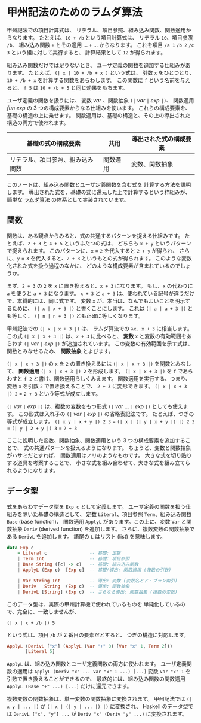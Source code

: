 # 甲州記法のためのラムダ算法


甲州記法での項目計算式は、
リテラル、項目参照、組み込み関数、関数適用からなります。
たとえば、`10 + /b` という項目計算式は、
リテラル `10`、項目参照 `/b`、
組み込み関数 `+` とその適用 ... `+` ... からなります。
これを項目 `/a 1` `/b 2` `/c 3` という組に対して実行すると、
計算結果として `12` が得られます。

組み込み関数だけでは足りないとき、
ユーザ定義の関数を追加する仕組みがあります。
たとえば、`(| x | 10 + /b + x )` という式は、
引数 `x` をひとつとり、`10 + /b + x` を計算する関数をあらわします。
この関数に `f` という名前を与えると、
`f 5` は `10 + /b + 5` と同じ効果をもちます。

ユーザ定義の関数を扱うには、
変数 _var_ 、関数抽象 `(|` _var_ `|` _exp_ `|)`、
関数適用 _fun_ _exp_ の 3 つの構成要素からなる仕組みを使います。
これらの構成要素を、基礎の構造の上に乗せます。
関数適用は、基礎の構造と、その上の導出された構造の両方で使われます。

| 基礎の式の構成要素 | 共用 | 導出された式の構成要素 |
|------|------|------|
| リテラル、項目参照、組み込み関数 | 関数適用 | 変数、関数抽象 |

このノートは、組み込み関数とユーザ定義関数を含む式を
計算する方法を説明します。
導出された式を、基礎の式に還元した上で計算するという枠組みが、
簡単な [ラムダ算法] の体系として実装されています。



関数
------------------------------------------------------------------

関数は、ある観点からみると、式の共通するパターンを捉える仕組みです。
たとえば、`2 + 3` と `4 + 5` というふたつの式は、
どちらも `x + y` というパターンで捉えられます。
このパターンに、`x` = `2` を代入すると `2 + y` が得られ、
さらに、`y` = `3` を代入すると、`2 + 3` というもとの式が得られます。
このような変数化された式を扱う過程のなかに、
どのような構成要素が含まれているのでしょうか。

まず、`2 + 3` の `2` を `x` に置き換えると、`x + 3` になります。
もし、`x` の代わりに `a` を使うと `a + 3` になります。
`x + 3` と `a + 3` は、使われている記号が違うだけで、本質的には、同じ式です。
変数 `x` が、本当は、なんでもよいことを明示するために、
`(| x | x + 3 |)` と書くことにします。
これは `(| a | a + 3 |)` とも等しく、
`(| n | n + 3 |)` とも正確に等しくなります。

甲州記法での `(| x | x + 3 |)` は、
ラムダ算法での `λx. x + 3` に相当します。
この式 `(| x | x + 3 |)` は、`2 + 3` に比べると、
**変数** `x` と変数の有効範囲をあらわす
`(|` _var_ `|` _exp_ `|)` が追加されています。
この変数の有効範囲を示す式は、関数とみなせるため、
**関数抽象** とよびます。

`(| x | x + 3 |)` の `x` を `2` の置き換えるには
`(| x | x + 3 |)` を関数とみなして、
**関数適用** `(| x | x + 3 |) 2` を形成します。
`(| x | x + 3 |)` を `f` であらわすと `f 2` と書け、関数適用らしくみえます。
関数適用を実行する、つまり、変数 `x` を引数 `2` で置き換えることで、
`2 + 3` に変形できます。
`(| x | x + 3 |) 2` = `2 + 3` という等式が成立します。

`(|` _var_ `|` _exp_ `|)` は、複数の変数をもつ形式
`(|` _var_ ... `|` _exp_ `|)` としても使えます。
この形式は入れ子の `(|` _var_ `|` _exp_ `|)` の省略表記法です。
たとえば、つぎの等式が成立します。
`(| x y | x + y |) 2 3`
= `(| x | (| y | x + y |) |) 2 3`
= `(| y | 2 + y |) 3`
= `2 + 3`

ここに説明した変数、関数抽象、関数適用という
3 つの構成要素を追加することで、
式の共通パターンを扱えるようになります。
ちょうど、変数と関数抽象がハサミだとすれば、
関数適用はノリのようなものです。
大きな式を切り貼りする道具を考案することで、
小さな式を組み合わせて、大きな式を組み立てられるようになります。



データ型
------------------------------------------------------------------

式をあらわすデータ型を `Exp c` として定義します。
ユーザ定義の関数を扱う仕組みを除いた基礎の構造として、
定数 `Literal`、項目参照 `Term`、組み込み関数 `Base` (base function)、
関数適用 `ApplyL` があります。この上に、変数 `Var`
と関数抽象 `Deriv` (derived function) を追加します。
さらに、複数変数の関数抽象である `DerivL` を追加します。
語尾の `L` はリスト (list) を意味します。

```haskell
data Exp c
    = Literal c                -- 基礎: 定数
    | Term Int                 -- 基礎: 項目参照
    | Base String ([c] -> c)   -- 基礎: 組み込み関数
    | ApplyL (Exp c)  [Exp c]  -- 基礎/導出: 関数適用 (複数の引数)

    | Var String Int           -- 導出: 変数 (変数名とド・ブラン索引)
    | Deriv   String  (Exp c)  -- 導出: 関数抽象
    | DerivL [String] (Exp c)  -- さらなる導出: 関数抽象 (複数の変数)
```

このデータ型は、実際の甲州計算機で使われているものを
単純化しているので、完全に、一致しませんが、

```
(| x | x + /b |) 5
```

という式は、項目 `/b` が 2 番目の要素だとすると、
つぎの構造に対応します。

```haskell
ApplyL (DerivL ["x"] (ApplyL (Var "+" 0) [Var "x" 1, Term 2]))
       [Literal 5]
```

`ApplyL` は、組み込み関数とユーザ定義関数の両方に使われます。
ユーザ定義関数の適用は `ApplyL (Deriv "x" ... Var "x" 1 ...) [...]`
変数 `Var "x" 1` を引数で置き換えることができるので、
最終的には、組み込み関数の関数適用 `ApplyL (Base "+" ...) [...]`
だけに還元できます。

複数変数の関数抽象は、単一変数の関数抽象に変換されます。
甲州記法では `(| x y | ... |)` が `(| x | (| y | ... |) |)` に変換され、
Haskell のデータ型では `DerivL ["x", "y"] ...` が
`Deriv "x" (Deriv "y" ...)` に変換されます。



    

[ラムダ算法]: http://ja.wikipedia.org/wiki/ラムダ計算
[自由変数]: http://ja.wikipedia.org/wiki/自由変数と束縛変数

